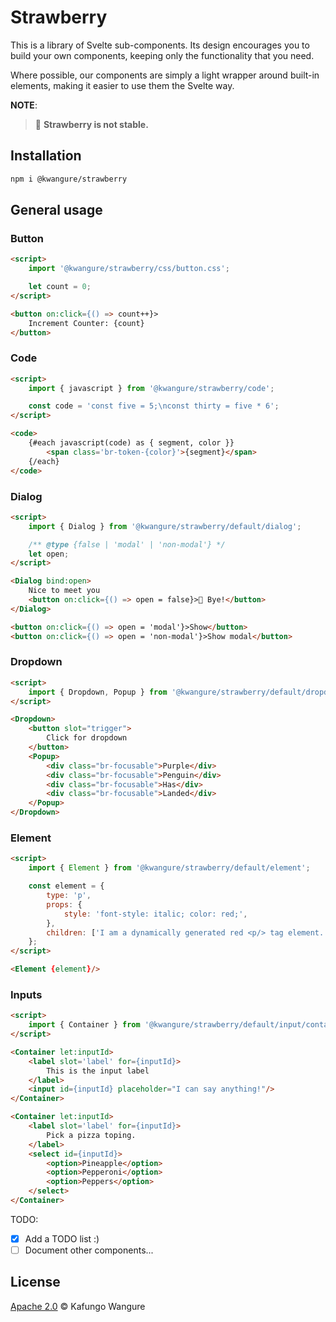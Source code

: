 
<!--
	This document is generated from 'src/README_TEMPLATE.md'. Do not edit it directly.
-->
# Strawberry

This is a library of Svelte sub-components. Its design encourages you to build
your own components, keeping only the functionality that you need.

Where possible, our components are simply a light wrapper around built-in
elements, making it easier to use them the Svelte way.

**NOTE**:

> 🍓 **Strawberry is not stable.**

## Installation

```bash
npm i @kwangure/strawberry

```

## General usage

### Button

```html
<script>
	import '@kwangure/strawberry/css/button.css';

	let count = 0;
</script>

<button on:click={() => count++}>
	Increment Counter: {count}
</button>

```

### Code

```html
<script>
	import { javascript } from '@kwangure/strawberry/code';

	const code = 'const five = 5;\nconst thirty = five * 6';
</script>

<code>
	{#each javascript(code) as { segment, color }}
		<span class='br-token-{color}'>{segment}</span>
	{/each}
</code>

```

### Dialog

```html
<script>
	import { Dialog } from '@kwangure/strawberry/default/dialog';

	/** @type {false | 'modal' | 'non-modal'} */
	let open;
</script>

<Dialog bind:open>
	Nice to meet you
	<button on:click={() => open = false}>👋 Bye!</button>
</Dialog>

<button on:click={() => open = 'modal'}>Show</button>
<button on:click={() => open = 'non-modal'}>Show modal</button>

```

### Dropdown

```html
<script>
    import { Dropdown, Popup } from '@kwangure/strawberry/default/dropdown';
</script>

<Dropdown>
	<button slot="trigger">
		Click for dropdown
	</button>
	<Popup>
		<div class="br-focusable">Purple</div>
		<div class="br-focusable">Penguin</div>
		<div class="br-focusable">Has</div>
		<div class="br-focusable">Landed</div>
	</Popup>
</Dropdown>

```

### Element

```html
<script>
    import { Element } from '@kwangure/strawberry/default/element';

    const element = {
    	type: 'p',
    	props: {
    		style: 'font-style: italic; color: red;',
    	},
    	children: ['I am a dynamically generated red <p/> tag element.'],
    };
</script>

<Element {element}/>
```

### Inputs

```html
<script>
	import { Container } from '@kwangure/strawberry/default/input/container';
</script>

<Container let:inputId>
	<label slot='label' for={inputId}>
		This is the input label
	</label>
	<input id={inputId} placeholder="I can say anything!"/>
</Container>

<Container let:inputId>
	<label slot='label' for={inputId}>
		Pick a pizza toping.
	</label>
	<select id={inputId}>
		<option>Pineapple</option>
		<option>Pepperoni</option>
		<option>Peppers</option>
	</select>
</Container>

```

TODO:

- [x] Add a TODO list :)
- [ ] Document other components...

## License

[Apache 2.0](./LICENSE) © Kafungo Wangure


